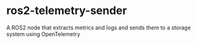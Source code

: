 # ros2-telemetry-sender
A ROS2 node that extracts metrics and logs and sends them to a storage system using OpenTelemetry
